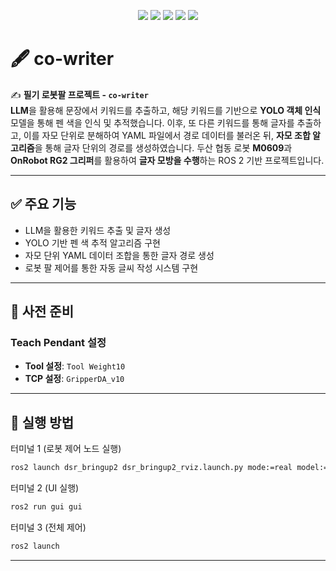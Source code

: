 <p align="center">
  <img src="https://img.shields.io/badge/ROS2-Humble-blue?logo=ros" />
  <img src="https://img.shields.io/badge/Python-3.10-yellow?logo=python" />
  <img src="https://img.shields.io/badge/OpenCV-4.x-green?logo=opencv" />
  <img src="https://img.shields.io/badge/Doosan-M0609-lightgrey?logo=doosan" />
  <img src="https://img.shields.io/badge/License-Apache%202.0-blue.svg?logo=apache" />
</p>


# 🖋️ co-writer

✍️ **필기 로봇팔 프로젝트 - `co-writer`**  
**LLM**을 활용해 문장에서 키워드를 추출하고, 해당 키워드를 기반으로 **YOLO 객체 인식** 모델을 통해 펜 색을 인식 및 추적했습니다. 이후, 또 다른 키워드를 통해 글자를 추출하고, 이를 자모 단위로 분해하여 YAML 파일에서 경로 데이터를 불러온 뒤, **자모 조합 알고리즘**을 통해 글자 단위의 경로를 생성하였습니다. 두산 협동 로봇 **M0609**과 **OnRobot RG2 그리퍼**를 활용하여 **글자 모방을 수행**하는 ROS 2 기반 프로젝트입니다.

---

## ✅ 주요 기능

- LLM을 활용한 키워드 추출 및 글자 생성
- YOLO 기반 펜 색 추적 알고리즘 구현
- 자모 단위 YAML 데이터 조합을 통한 글자 경로 생성
- 로봇 팔 제어를 통한 자동 글씨 작성 시스템 구현

---

## 🔧 사전 준비

### Teach Pendant 설정
- **Tool 설정**: `Tool Weight10`  
- **TCP 설정**: `GripperDA_v10`

---

## 🚀 실행 방법

터미널 1 (로봇 제어 노드 실행)
```bash
ros2 launch dsr_bringup2 dsr_bringup2_rviz.launch.py mode:=real model:=m0609 host:=192.168.1.100
```

터미널 2 (UI 실행)
```bash
ros2 run gui gui
```

터미널 3 (전체 제어)
```bash
ros2 launch 
```

---
  </tr>
</table>


